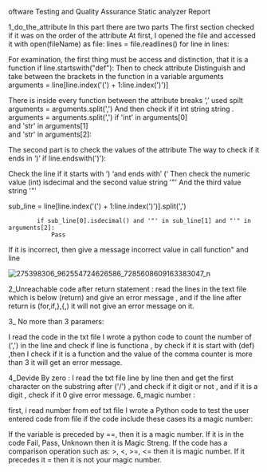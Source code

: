 


oftware Testing and Quality Assurance
Static analyzer
 Report
 
 1_do_the_attribute
In this part there are two parts
The first section checked if it was on the order of the attribute
At first, I opened the file and accessed it
   with open(fileName) as file:
        lines = file.readlines()
        for line in lines:

For examination, the first thing must be access and distinction, that it is a function
  if line.startswith("def"):
Then to check attribute Distinguish and take between the brackets in the function in a variable arguments 
arguments = line[line.index('(') + 1:line.index(')')]



There is inside every function between the attribute breaks  ‘,’  used  spilt
arguments = arguments.split(',')
And then check if it int string string .
                arguments = arguments.split(',')
                if 'int' in arguments[0] \
                        and 'str' in arguments[1] \
                        and 'str' in arguments[2]:


The second part is to check the values of the attribute
The way to check if it ends in ‘)’
if line.endswith(')'):

Check the line if it starts with ‘) ‘and ends with’ (‘
Then check the numeric value (int) isdecimal 
and the second  value string '"'
And the third value string '"'

 sub_line = line[line.index('(') + 1:line.index(')')].split(',')

            if sub_line[0].isdecimal() and '"' in sub_line[1] and "'" in arguments[2]:
                Pass

If it is incorrect, then give a message incorrect value in call function"  and line 

![275398306_962554724626586_7285608609163383047_n](https://user-images.githubusercontent.com/78642805/157745902-c1827d74-5674-46f0-b324-f6a63750b51a.png)

2_Unreachable code after return statement : read the lines in the text file which is below (return) and give an error message , and if the line after return is (for,if,},{,) it will not give an error message on it.

3_ No more than 3 paramers:

I read the code in the txt file I wrote a python code to count the number of (',') in the line and check if line is functiona , by check if it is start with (def) ,then I check if it is a function and the value of the comma counter is more than 3 it will get an error message.

4_Devide By zero : I read the txt file line by line then and get the first character on the substring after ('/') ,and check if it digit or not , and if it is a digit , check if it 0 give error message.
6_magic number :

first, i read number from eof txt file I wrote a Python code to test the user entered code from file if the code include these cases its a magic number:

If the variable is preceded by ==, then it is a magic number.
If it is in the code Fail, Pass, Unknown then it is Magic Streng.
If the code has a comparison operation such as: >, <, >=, <= then it is magic number.
If it precedes it = then it is not your magic number.
